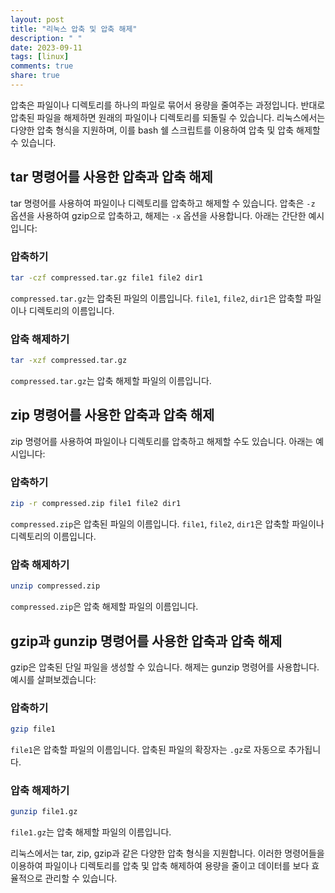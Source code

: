 ```yaml
---
layout: post
title: "리눅스 압축 및 압축 해제"
description: " "
date: 2023-09-11
tags: [linux]
comments: true
share: true
---
```


압축은 파일이나 디렉토리를 하나의 파일로 묶어서 용량을 줄여주는 과정입니다. 반대로 압축된 파일을 해제하면 원래의 파일이나 디렉토리를 되돌릴 수 있습니다. 리눅스에서는 다양한 압축 형식을 지원하며, 이를 bash 쉘 스크립트를 이용하여 압축 및 압축 해제할 수 있습니다.

## tar 명령어를 사용한 압축과 압축 해제

tar 명령어를 사용하여 파일이나 디렉토리를 압축하고 해제할 수 있습니다. 압축은 `-z` 옵션을 사용하여 gzip으로 압축하고, 해제는 `-x` 옵션을 사용합니다. 아래는 간단한 예시입니다:

### 압축하기

```bash
tar -czf compressed.tar.gz file1 file2 dir1
```

`compressed.tar.gz`는 압축된 파일의 이름입니다. `file1`, `file2`, `dir1`은 압축할 파일이나 디렉토리의 이름입니다.

### 압축 해제하기

```bash
tar -xzf compressed.tar.gz
```

`compressed.tar.gz`는 압축 해제할 파일의 이름입니다.

## zip 명령어를 사용한 압축과 압축 해제

zip 명령어를 사용하여 파일이나 디렉토리를 압축하고 해제할 수도 있습니다. 아래는 예시입니다:

### 압축하기

```bash
zip -r compressed.zip file1 file2 dir1
```

`compressed.zip`은 압축된 파일의 이름입니다. `file1`, `file2`, `dir1`은 압축할 파일이나 디렉토리의 이름입니다.

### 압축 해제하기

```bash
unzip compressed.zip
```

`compressed.zip`은 압축 해제할 파일의 이름입니다.

## gzip과 gunzip 명령어를 사용한 압축과 압축 해제

gzip은 압축된 단일 파일을 생성할 수 있습니다. 해제는 gunzip 명령어를 사용합니다. 예시를 살펴보겠습니다:

### 압축하기

```bash
gzip file1
```

`file1`은 압축할 파일의 이름입니다. 압축된 파일의 확장자는 `.gz`로 자동으로 추가됩니다.

### 압축 해제하기

```bash
gunzip file1.gz
```

`file1.gz`는 압축 해제할 파일의 이름입니다.

리눅스에서는 tar, zip, gzip과 같은 다양한 압축 형식을 지원합니다. 이러한 명령어들을 이용하여 파일이나 디렉토리를 압축 및 압축 해제하여 용량을 줄이고 데이터를 보다 효율적으로 관리할 수 있습니다.
